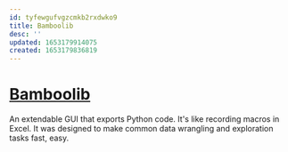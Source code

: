 ```yaml
---
id: tyfewgufvgzcmkb2rxdwko9
title: Bamboolib
desc: ''
updated: 1653179914075
created: 1653179836819
---
```

# [Bamboolib](https://bamboolib.8080labs.com/)

An extendable GUI that exports Python code. It's like recording macros in Excel. It was designed to make common data wrangling and exploration tasks fast, easy.

